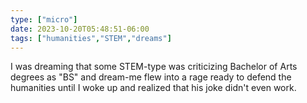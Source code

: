 ```yaml
---
type: ["micro"]
date: 2023-10-20T05:48:51-06:00
tags: ["humanities","STEM","dreams"]
---
```

I was dreaming that some STEM-type was criticizing Bachelor of Arts degrees as "BS" and dream-me flew into a rage ready to defend the humanities until I woke up and realized that his joke didn't even work.
